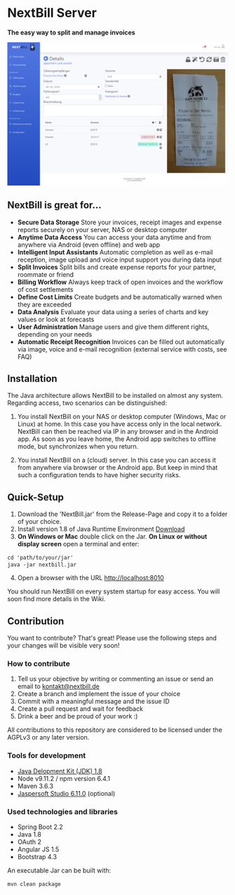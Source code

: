 # NextBill Server

**The easy way to split and manage invoices**

![](https://raw.githubusercontent.com/nextbill-project/nextbill-project.github.io/master/screenshots/webapp/details.png)

## NextBill is great for... ##

- **Secure Data Storage** Store your invoices, receipt images and expense reports securely on your server, NAS or desktop computer
- **Anytime Data Access** You can access your data anytime and from anywhere via Android (even offline) and web app
- **Intelligent Input Assistants** Automatic completion as well as e-mail reception, image upload and voice input support you during data input
- **Split Invoices** Split bills and create expense reports for your partner, roommate or friend
- **Billing Workflow** Always keep track of open invoices and the workflow of cost settlements
- **Define Cost Limits** Create budgets and be automatically warned when they are exceeded
- **Data Analysis** Evaluate your data using a series of charts and key values or look at forecasts
- **User Administration** Manage users and give them different rights, depending on your needs
- **Automatic Receipt Recognition** Invoices can be filled out automatically via image, voice and e-mail recognition (external service with costs, see FAQ)

## Installation
The Java architecture allows NextBill to be installed on almost any system. 
Regarding access, two scenarios can be distinguished:

1. You install NextBill on your NAS or desktop computer (Windows, Mac or Linux) at home. In this case you have access only in the local network. NextBill can then be reached via IP in any browser and in the Android app. As soon as you leave home, the Android app switches to offline mode, but synchronizes when you return.

2. You install NextBill on a (cloud) server. In this case you can access it from anywhere via browser or the Android app. But keep in mind that such a configuration tends to have higher security risks.

## Quick-Setup
1. Download the 'NextBill.jar' from the Release-Page and copy it to a folder of your choice.
2. Install version 1.8 of Java Runtime Environment [Download](https://www.oracle.com/java/technologies/javase-jre8-downloads.html)
3. **On Windows or Mac** double click on the Jar.
**On Linux or without display screen** open a terminal and enter:
```
cd 'path/to/your/jar'
java -jar nextbill.jar
```
4. Open a browser with the URL [http://localhost:8010](http://localhost:8010)

You should run NextBill on every system startup for easy access. You will soon find more details in the Wiki.

## Contribution

You want to contribute? That's great! Please use the following steps and your changes will be visible very soon!

### How to contribute

1. Tell us your objective by writing or commenting an issue or send an email to kontakt@nextbill.de
2. Create a branch and implement the issue of your choice
3. Commit with a meaningful message and the issue ID
4. Create a pull request and wait for feedback
5. Drink a beer and be proud of your work :)

All contributions to this repository are considered to be licensed under the AGPLv3 or any later version.

### Tools for development

- [Java Delopment Kit (JDK) 1.8](https://www.oracle.com/java/technologies/javase/javase-jdk8-downloads.html)
- Node v9.11.2 / npm version 6.4.1
- Maven 3.6.3
- [Jaspersoft Studio 6.11.0](https://community.jaspersoft.com/project/jaspersoft-studio/releases) (optional)


### Used technologies and libraries

- Spring Boot 2.2
- Java 1.8
- OAuth 2
- Angular JS 1.5
- Bootstrap 4.3

An executable Jar can be built with:
```
mvn clean package
```
